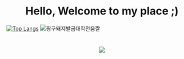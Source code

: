 <h1 align="center">Hello, Welcome to my place ;)</h1>

[![Top Langs](https://github-readme-stats.vercel.app/api/top-langs/?username=bladnoch&theme=transparent&langs_count=5&hide=cmake)](https://github.com/anuraghazra/github-readme-stats)
![짱구돼지발굽대작전움짤](https://github.com/bladnoch/bladnoch/assets/112937442/a9cc28d3-77a9-407e-a0ba-bf108b34d8b1)

<h1></h1>
<p align="center">
  <a href="https://skillicons.dev">
    <img src="https://skillicons.dev/icons?i=java,py,dart,flutter,r,c,cpp" />
  </a>
</p>
<!--주석-->

